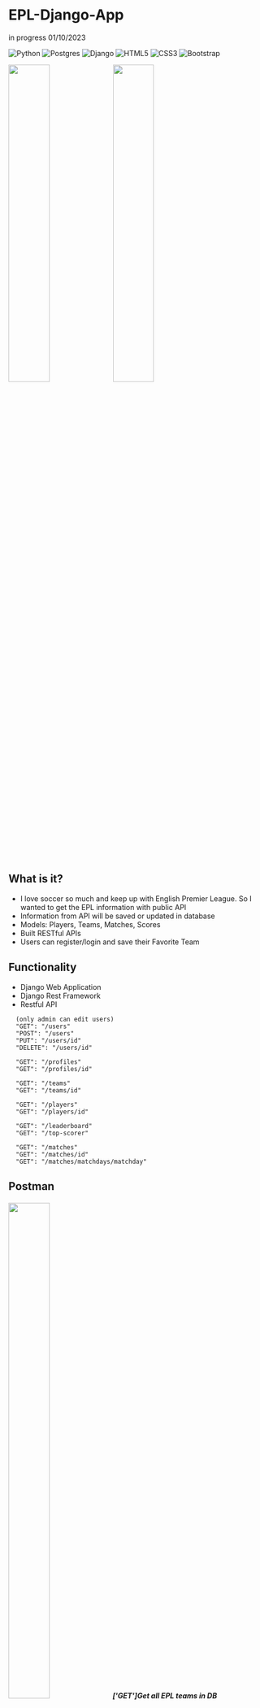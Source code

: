 # EPL-Django-App

in progress 01/10/2023

![Python](https://img.shields.io/badge/python-3670A0?style=for-the-badge&logo=python&logoColor=ffdd54)
![Postgres](https://img.shields.io/badge/postgres-%23316192.svg?style=for-the-badge&logo=postgresql&logoColor=white)
![Django](https://img.shields.io/badge/django-%23092E20.svg?style=for-the-badge&logo=django&logoColor=white)
![HTML5](https://img.shields.io/static/v1?style=for-the-badge&message=HTML5&color=E34F26&logo=HTML5&logoColor=FFFFFF&label=)
![CSS3](https://img.shields.io/static/v1?style=for-the-badge&message=CSS3&color=1572B6&logo=CSS3&logoColor=FFFFFF&label=)
![Bootstrap](https://img.shields.io/static/v1?style=for-the-badge&message=Bootstrap&color=7952B3&logo=Bootstrap&logoColor=FFFFFF&label=)

<p float="left">
<img src="https://drive.google.com/uc?export=view&id=1Ja0kDFlFVkaOUeVWXRe4xdPieUBcrqmy" width="40%" height="40%" />
<img src="https://drive.google.com/uc?export=view&id=1KYuaB0yi5Wf-4LvCkX0stImbMQXS5QHy" width="40%" height="40%" />
</p>

## What is it?

- I love soccer so much and keep up with English Premier League. So I wanted to get the EPL information with public API
- Information from API will be saved or updated in database
- Models: Players, Teams, Matches, Scores
- Built RESTful APIs
- Users can register/login and save their Favorite Team

## Functionality

- Django Web Application
- Django Rest Framework
- Restful API

```
  (only admin can edit users)
  "GET": "/users"
  "POST": "/users"
  "PUT": "/users/id"
  "DELETE": "/users/id"

  "GET": "/profiles"
  "GET": "/profiles/id"

  "GET": "/teams"
  "GET": "/teams/id"

  "GET": "/players"
  "GET": "/players/id"

  "GET": "/leaderboard"
  "GET": "/top-scorer"

  "GET": "/matches"
  "GET": "/matches/id"
  "GET": "/matches/matchdays/matchday"
```

## Postman

<p float="left">
<h5><img src="https://drive.google.com/uc?export=view&id=1Q-u-8Fjhpv61b5PumAxIW6KLcyqT_6Ox" width="40%" height="50%" />
['GET']Get all EPL teams in DB</h5>
<h5><img src="https://drive.google.com/uc?export=view&id=1kJPKet_0MaufOAokeGFQI5bzq2DsbP2x" width="40%" height="50%" />
['GET']Get a specific Team by Teamnumber (Tottenham Hotspur)</h5>
<h5><img src="https://drive.google.com/uc?export=view&id=1UOTUZvEJt1Lc02xBnfENNIwZYCD7LUY6" width="40%" height="50%" />
['GET']Access to information denied due to Authentication failure</h5>
<h5><img src="https://drive.google.com/uc?export=view&id=12pAWbmd6L7fAv5FZvZBg4BR1brp8v8W0" width="40%" height="50%" />
['POST']Add Profile's Favorite Team by Team number</h5>
<h5><img src="https://drive.google.com/uc?export=view&id=1OMsUP4cd_jPr8DeixfQYveoWhvF73nV2" width="40%" height="50%" />
['PATCH']Remove Profile's Favorite Team</h5>
</p>

## Problems I faced

- Had trouble with Game outcomes. I found out that Null and Draw values were a thing for some games.
- The matches were not updating and I fixed it by using update_or_create and update for Objects.
